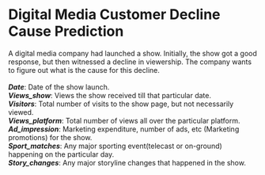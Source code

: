 # Digital Media Customer Decline Cause Prediction

A digital media company had launched a show. Initially, the show got a good response, but then witnessed a decline in viewership. The company wants to figure out what is the cause for this decline.
<br>
<br><b><i>Date</b></i>: Date of the show launch.
<br><b><i>Views_show</b></i>: Views the show received till that particular date.
<br><b><i>Visitors</b></i>: Total number of visits to the show page, but not necessarily viewed.
<br><b><i>Views_platform</b></i>: Total number of views all over the particular platform.
<br><b><i>Ad_impression</b></i>: Marketing expenditure, number of ads, etc (Marketing promotions) for the show.
<br><b><i>Sport_matches</b></i>: Any major sporting event(telecast or on-ground) happening on the particular day.
<br><b><i>Story_changes</b></i>: Any major storyline changes that happened in the show.
<br><br>
